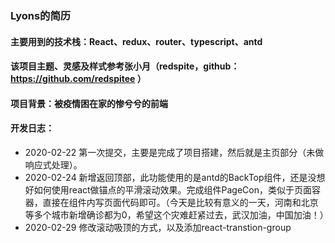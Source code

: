 ### Lyons的简历
#### 主要用到的技术栈：React、redux、router、typescript、antd
#### 该项目主题、灵感及样式参考张小月（redspite，github：https://github.com/redspitee ）
#### 项目背景：被疫情困在家的惨兮兮的前端
#### 开发日志：
  + 2020-02-22 第一次提交，主要是完成了项目搭建，然后就是主页部分（未做响应式处理）。
  + 2020-02-24 新增返回顶部，此功能使用的是antd的BackTop组件，还是没想好如何使用react做锚点的平滑滚动效果。完成组件PageCon，类似于页面容器，直接在组件内写页面代码即可。（今天是比较有意义的一天，河南和北京等多个城市新增确诊都为0，希望这个灾难赶紧过去，武汉加油，中国加油！）
  + 2020-02-29 修改滚动吸顶的方式，以及添加react-transtion-group
